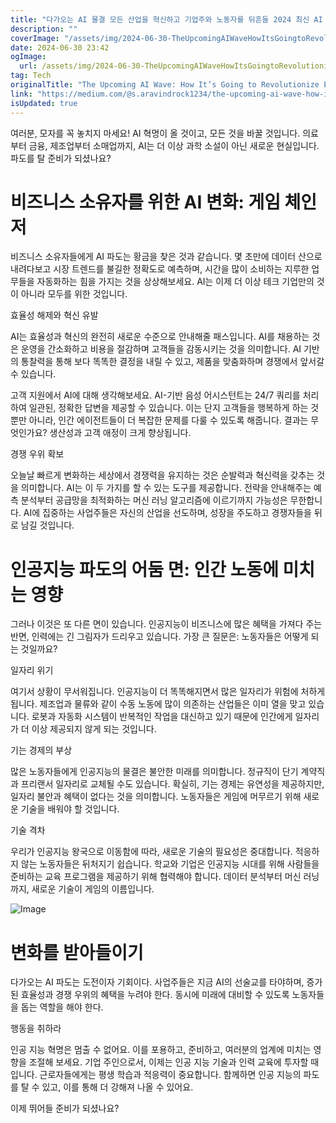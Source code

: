 ```yaml
---
title: "다가오는 AI 물결 모든 산업을 혁신하고 기업주와 노동자를 뒤흔들 2024 최신 AI 동향"
description: ""
coverImage: "/assets/img/2024-06-30-TheUpcomingAIWaveHowItsGoingtoRevolutionizeEveryIndustryandShakeUpBusinessOwnersandLaborers_0.png"
date: 2024-06-30 23:42
ogImage: 
  url: /assets/img/2024-06-30-TheUpcomingAIWaveHowItsGoingtoRevolutionizeEveryIndustryandShakeUpBusinessOwnersandLaborers_0.png
tag: Tech
originalTitle: "The Upcoming AI Wave: How It’s Going to Revolutionize Every Industry and Shake Up Business Owners and Laborers"
link: "https://medium.com/@s.aravindrock1234/the-upcoming-ai-wave-how-its-going-to-revolutionize-every-industry-and-shake-up-business-owners-2c005ed69dc1"
isUpdated: true
---
```






여러분, 모자를 꼭 놓치지 마세요! AI 혁명이 올 것이고, 모든 것을 바꿀 것입니다. 의료부터 금융, 제조업부터 소매업까지, AI는 더 이상 과학 소설이 아닌 새로운 현실입니다. 파도를 탈 준비가 되셨나요?

# 비즈니스 소유자를 위한 AI 변화: 게임 체인저

비즈니스 소유자들에게 AI 파도는 황금을 찾은 것과 같습니다. 몇 초만에 데이터 산으로 내려다보고 시장 트렌드를 불길한 정확도로 예측하며, 시간을 많이 소비하는 지루한 업무들을 자동화하는 힘을 가지는 것을 상상해보세요. AI는 이제 더 이상 테크 기업만의 것이 아니라 모두를 위한 것입니다.

효율성 해제와 혁신 유발

<div class="content-ad"></div>

AI는 효율성과 혁신의 완전히 새로운 수준으로 안내해줄 패스입니다. AI를 채용하는 것은 운영을 간소화하고 비용을 절감하며 고객들을 감동시키는 것을 의미합니다. AI 기반의 통찰력을 통해 보다 똑똑한 결정을 내릴 수 있고, 제품을 맞춤화하며 경쟁에서 앞서갈 수 있습니다.

고객 지원에서 AI에 대해 생각해보세요. AI-기반 음성 어시스턴트는 24/7 쿼리를 처리하여 일관된, 정확한 답변을 제공할 수 있습니다. 이는 단지 고객들을 행복하게 하는 것 뿐만 아니라, 인간 에이전트들이 더 복잡한 문제를 다룰 수 있도록 해줍니다. 결과는 무엇인가요? 생산성과 고객 애정이 크게 향상됩니다.

경쟁 우위 확보

오늘날 빠르게 변화하는 세상에서 경쟁력을 유지하는 것은 순발력과 혁신력을 갖추는 것을 의미합니다. AI는 이 두 가지를 할 수 있는 도구를 제공합니다. 전략을 안내해주는 예측 분석부터 공급망을 최적화하는 머신 러닝 알고리즘에 이르기까지 가능성은 무한합니다. AI에 집중하는 사업주들은 자신의 산업을 선도하며, 성장을 주도하고 경쟁자들을 뒤로 남길 것입니다.

<div class="content-ad"></div>

# 인공지능 파도의 어둠 면: 인간 노동에 미치는 영향

그러나 이것은 또 다른 면이 있습니다. 인공지능이 비즈니스에 많은 혜택을 가져다 주는 반면, 인력에는 긴 그림자가 드리우고 있습니다. 가장 큰 질문은: 노동자들은 어떻게 되는 것일까요?

일자리 위기

여기서 상황이 무서워집니다. 인공지능이 더 똑똑해지면서 많은 일자리가 위험에 처하게 됩니다. 제조업과 물류와 같이 수동 노동에 많이 의존하는 산업들은 이미 열을 맞고 있습니다. 로봇과 자동화 시스템이 반복적인 작업을 대신하고 있기 때문에 인간에게 일자리가 더 이상 제공되지 않게 되는 것입니다.

<div class="content-ad"></div>

기는 경제의 부상

많은 노동자들에게 인공지능의 물결은 불안한 미래를 의미합니다. 정규직이 단기 계약직과 프리랜서 일자리로 교체될 수도 있습니다. 확실히, 기는 경제는 유연성을 제공하지만, 일자리 불안과 혜택이 없다는 것을 의미합니다. 노동자들은 게임에 머무르기 위해 새로운 기술을 배워야 할 것입니다.

기술 격차

우리가 인공지능 왕국으로 이동함에 따라, 새로운 기술의 필요성은 중대합니다. 적응하지 않는 노동자들은 뒤처지기 쉽습니다. 학교와 기업은 인공지능 시대를 위해 사람들을 준비하는 교육 프로그램을 제공하기 위해 협력해야 합니다. 데이터 분석부터 머신 러닝까지, 새로운 기술이 게임의 이름입니다.

<div class="content-ad"></div>

![Image](/assets/img/2024-06-30-TheUpcomingAIWaveHowItsGoingtoRevolutionizeEveryIndustryandShakeUpBusinessOwnersandLaborers_0.png)

# 변화를 받아들이기

다가오는 AI 파도는 도전이자 기회이다. 사업주들은 지금 AI의 선술교를 타야하며, 증가된 효율성과 경쟁 우위의 혜택을 누려야 한다. 동시에 미래에 대비할 수 있도록 노동자들을 돕는 역할을 해야 한다.

행동을 취하라

<div class="content-ad"></div>

인공 지능 혁명은 멈출 수 없어요. 이를 포용하고, 준비하고, 여러분의 업계에 미치는 영향을 조절해 보세요. 기업 주인으로서, 이제는 인공 지능 기술과 인력 교육에 투자할 때입니다. 근로자들에게는 평생 학습과 적응력이 중요합니다. 함께하면 인공 지능의 파도를 탈 수 있고, 이를 통해 더 강해져 나올 수 있어요.

이제 뛰어들 준비가 되셨나요?
